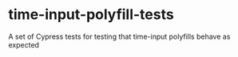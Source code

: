 # time-input-polyfill-tests
A set of Cypress tests for testing that time-input polyfills behave as expected
